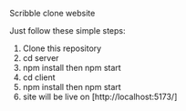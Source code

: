 Scribble clone website

Just follow these simple steps:

1. Clone this repository
2. cd server
3. npm install then npm start
4. cd client
5. npm install then npm start
6. site will be live on [http://localhost:5173/]